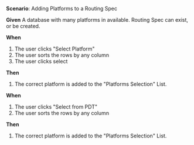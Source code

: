 **Scenario**: Adding Platforms to a Routing Spec
  
**Given** 
A database with many platforms in available. Routing Spec can exist, or be created.

**When** 
1. The user clicks "Select Platform"
2. The user sorts the rows by any column
3. The user clicks select

**Then** 
1. The correct platform is added to the "Platforms Selection" List.
   
**When**
1. The user clicks "Select from PDT"
2. The user sorts the rows by any column

**Then** 
1. The correct platform is added to the "Platforms Selection" List.